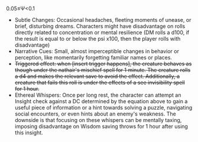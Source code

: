 0.05≤Ψ<0.1
- Subtle Changes: Occasional headaches, fleeting moments of unease, or brief, disturbing dreams. Characters might have disadvantage on rolls directly related to concentration or mental resilience (DM rolls a d100, if the result is equal to or below the psi x100, then the player rolls with disadvantage)
- Narrative Cues: Small, almost imperceptible changes in behavior or perception, like momentarily forgetting familiar names or places.
- ~~Triggered effect: when [insert trigger happens], the creature behaves as though under the nathair's mischief spell for 1 minute. The creature rolls a d4 and makes the relevant save to avoid the effect. Additionally, a creature that fails this roll is under the effects of a see invisibility spell for 1 hour.~~
- Ethereal Whispers: Once per long rest, the character can attempt an Insight check against a DC determined by the equation above to gain a useful piece of information or a hint towards solving a puzzle, navigating social encounters, or even hints about an enemy's weakness. The downside is that focusing on these whispers can be mentally taxing, imposing disadvantage on Wisdom saving throws for 1 hour after using this insight.
